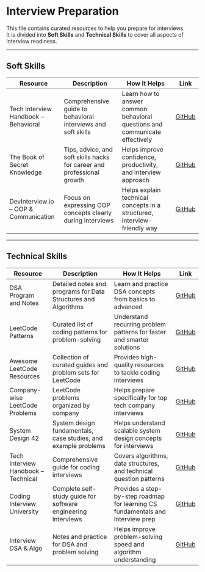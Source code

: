 # Interview Preparation

This file contains curated resources to help you prepare for interviews.  
It is divided into **Soft Skills** and **Technical Skills** to cover all aspects of interview readiness.

---

## Soft Skills

| Resource | Description | How It Helps | Link |
|----------|-------------|--------------|------|
| Tech Interview Handbook – Behavioral | Comprehensive guide to behavioral interviews and soft skills | Learn how to answer common behavioral questions and communicate effectively | [GitHub](https://github.com/yangshun/tech-interview-handbook) |
| The Book of Secret Knowledge | Tips, advice, and soft skills hacks for career and professional growth | Helps improve confidence, productivity, and interview approach | [GitHub](https://github.com/trimstray/the-book-of-secret-knowledge) |
| DevInterview.io – OOP & Communication | Focus on expressing OOP concepts clearly during interviews | Helps explain technical concepts in a structured, interview-friendly way | [GitHub](https://github.com/Devinterview-io/oop-interview-questions) |

---

## Technical Skills

| Resource | Description | How It Helps | Link |
|----------|-------------|--------------|------|
| DSA Program and Notes | Detailed notes and programs for Data Structures and Algorithms | Learn and practice DSA concepts from basics to advanced | [GitHub](https://github.com/Ravi-0412/DSA-Program-And-Notes) |
| LeetCode Patterns | Curated list of coding patterns for problem-solving | Understand recurring problem patterns for faster and smarter solutions | [GitHub](https://github.com/seanprashad/leetcode-patterns) |
| Awesome LeetCode Resources | Collection of curated guides and problem sets for LeetCode | Provides high-quality resources to tackle coding interviews | [GitHub](https://github.com/ashishps1/awesome-leetcode-resources) |
| Company-wise LeetCode Problems | LeetCode problems organized by company | Helps prepare specifically for top tech company interviews | [GitHub](https://github.com/liquidslr/leetcode-company-wise-problems) |
| System Design 42 | System design fundamentals, case studies, and example problems | Helps understand scalable system design concepts for interviews | [GitHub](https://github.com/systemdesign42/system-design) |
| Tech Interview Handbook – Technical | Comprehensive guide for coding interviews | Covers algorithms, data structures, and technical question patterns | [GitHub](https://github.com/yangshun/tech-interview-handbook) |
| Coding Interview University | Complete self-study guide for software engineering interviews | Provides a step-by-step roadmap for learning CS fundamentals and interview prep | [GitHub](https://github.com/jwasham/coding-interview-university) |
| Interview DSA & Algo | Notes and practice for DSA and problem solving | Helps improve problem-solving speed and algorithm understanding | [GitHub](https://github.com/MAZHARMIK/Interview_DS_Algo) |

